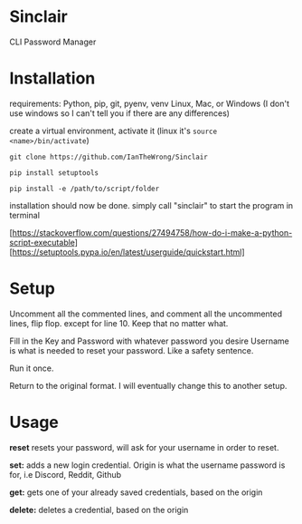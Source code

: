 # Sinclair
CLI Password Manager

# Installation
requirements: Python, pip, git, pyenv, venv Linux, Mac, or Windows (I don't use windows so I can't tell you if there are any differences)

create a virtual environment, activate it (linux it's ```source <name>/bin/activate```)

```git clone https://github.com/IanTheWrong/Sinclair```

```pip install setuptools```

```pip install -e /path/to/script/folder```

installation should now be done. simply call "sinclair" to start the program in terminal

[https://stackoverflow.com/questions/27494758/how-do-i-make-a-python-script-executable]
[https://setuptools.pypa.io/en/latest/userguide/quickstart.html]

# Setup
Uncomment all the commented lines, and comment all the uncommented lines, flip flop.
except for line 10. Keep that no matter what.

Fill in the Key and Password with whatever password you desire
Username is what is needed to reset your password. Like a safety sentence.

Run it once.

Return to the original format. I will eventually change this to another setup.

# Usage

**reset**
resets your password, will ask for your username in order to reset.

**set:**
adds a new login credential. Origin is what the username password is for, i.e Discord, Reddit, Github

**get:**
gets one of your already saved credentials, based on the origin

**delete:**
deletes a credential, based on the origin

